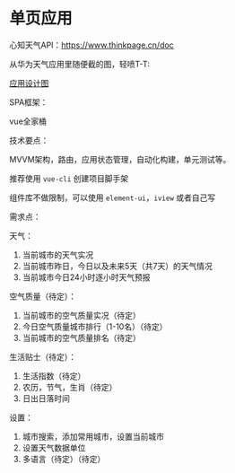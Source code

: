 # 单页应用

心知天气API：https://www.thinkpage.cn/doc

从华为天气应用里随便截的图，轻喷T-T:

[应用设计图](./UI)

SPA框架：

vue全家桶

技术要点：

MVVM架构，路由，应用状态管理，自动化构建，单元测试等。

推荐使用 `vue-cli` 创建项目脚手架

组件库不做限制，可以使用 `element-ui`，`iview` 或者自己写

需求点：

天气：
1. 当前城市的天气实况
2. 当前城市昨日，今日以及未来5天（共7天）的天气情况
3. 当前城市今日24小时逐小时天气预报

空气质量（待定）：
1. 当前城市的空气质量实况（待定）
2. 今日空气质量城市排行（1-10名）（待定）
3. 当前城市的空气质量排名（待定）

生活贴士（待定）：
1. 生活指数（待定）
2. 农历，节气，生肖（待定）
3. 日出日落时间

设置：
1. 城市搜索，添加常用城市，设置当前城市
2. 设置天气数据单位
3. 多语言（待定）（待定）
